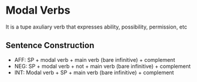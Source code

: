 # Modal Verbs

It is a tupe axuliary verb that expresses ability, possibility, permission, etc

## Sentence Construction

- AFF: SP + modal verb + main verb (bare infinitive) + complement
- NEG: SP + modal verb + not + main verb (bare infinitive) + complement
- INT: Modal verb + SP + main verb (bare infinitive) + complement
